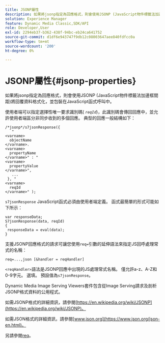 ```yaml
---
title: JSONP屬性
description: 如果將jsonp指定為回應格式，則會使用JSONP (JavaScript物件標籤法加邊框間距)將回覆資料格式化，並包裝在JavaScript函式呼叫中。
solution: Experience Manager
feature: Dynamic Media Classic,SDK/API
role: Developer,User
exl-id: 2294eb37-b362-438f-94bc-eb24ca641752
source-git-commit: d1df6e943747f9db12c08003647aee840fdfcc0a
workflow-type: tm+mt
source-wordcount: '200'
ht-degree: 0%

---
```


# JSONP屬性{#jsonp-properties}

如果將jsonp指定為回應格式，則會使用JSONP (JavaScript物件標籤法加邊框間距)將回覆資料格式化，並包裝在JavaScript函式呼叫中。

使用者端可以指定選擇性唯一要求識別碼( *`reqId`*)，此識別碼會傳回回應中，並允許使用者端區分非同步收到的多個回應。 典型的回應一般結構如下：

```
/*jsonp*/s7jsonResponse({ 
   " 
<varname>
  objectName 
</varname>. 
<varname>
  propertyName 
</varname>" : " 
<varname>
  propertyValue 
</varname>", 
   ... 
 }, " 
<varname>
  reqId 
</varname>" );
```

`s7jsonResponse` JavaScript函式必須由使用者端定義。 函式最簡單的形式可能如下所示：

```
var responseData; 
S7jsonResponse(data, reqId) 
{ 
 responseData = eval(data); 
}
```

支援JSONP回應格式的請求可讓您使用`req=`引數的延伸語法來指定JS回呼處理常式的名稱：

`req=...,json [&handler = reqHandler]`

`<reqHandler>`語法是JSONP回應中出現的JS處理常式名稱。 僅允許a-z、A-Z和0-9字元。 選填。 預設值為`s7jsonResponse`。

Dynamic Media Image Serving Viewers套件包含從Image Serving請求及剖析JSONP格式資料的公用程式。

如需JSONP格式的詳細資訊，請參閱[https://en.wikipedia.org/wiki/JSONP](https://en.wikipedia.org/wiki/JSONP)。

如需JSON格式的詳細資訊，請參閱[www.json.org](https://www.json.org/json-en.html)。

另請參閱[req](../../../../../../is-api/http-ref/image-serving-api-ref/c-http-protocol-reference/c-command-reference/r-req/r-req.md#reference-907cdb4a97034db7ad94695f25552e76)。
